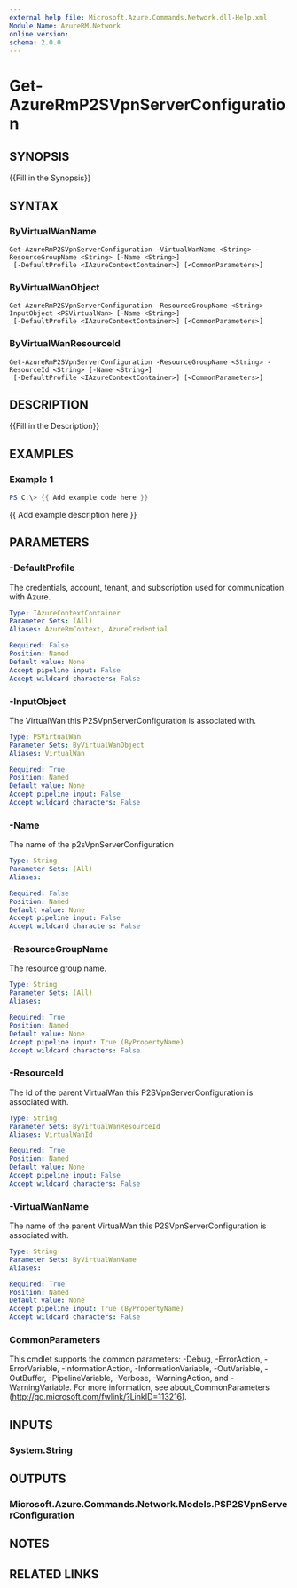 ```yaml
---
external help file: Microsoft.Azure.Commands.Network.dll-Help.xml
Module Name: AzureRM.Network
online version:
schema: 2.0.0
---
```


# Get-AzureRmP2SVpnServerConfiguration

## SYNOPSIS
{{Fill in the Synopsis}}

## SYNTAX

### ByVirtualWanName
```
Get-AzureRmP2SVpnServerConfiguration -VirtualWanName <String> -ResourceGroupName <String> [-Name <String>]
 [-DefaultProfile <IAzureContextContainer>] [<CommonParameters>]
```

### ByVirtualWanObject
```
Get-AzureRmP2SVpnServerConfiguration -ResourceGroupName <String> -InputObject <PSVirtualWan> [-Name <String>]
 [-DefaultProfile <IAzureContextContainer>] [<CommonParameters>]
```

### ByVirtualWanResourceId
```
Get-AzureRmP2SVpnServerConfiguration -ResourceGroupName <String> -ResourceId <String> [-Name <String>]
 [-DefaultProfile <IAzureContextContainer>] [<CommonParameters>]
```

## DESCRIPTION
{{Fill in the Description}}

## EXAMPLES

### Example 1
```powershell
PS C:\> {{ Add example code here }}
```

{{ Add example description here }}

## PARAMETERS

### -DefaultProfile
The credentials, account, tenant, and subscription used for communication with Azure.

```yaml
Type: IAzureContextContainer
Parameter Sets: (All)
Aliases: AzureRmContext, AzureCredential

Required: False
Position: Named
Default value: None
Accept pipeline input: False
Accept wildcard characters: False
```

### -InputObject
The VirtualWan this P2SVpnServerConfiguration is associated with.

```yaml
Type: PSVirtualWan
Parameter Sets: ByVirtualWanObject
Aliases: VirtualWan

Required: True
Position: Named
Default value: None
Accept pipeline input: False
Accept wildcard characters: False
```

### -Name
The name of the p2sVpnServerConfiguration

```yaml
Type: String
Parameter Sets: (All)
Aliases:

Required: False
Position: Named
Default value: None
Accept pipeline input: False
Accept wildcard characters: False
```

### -ResourceGroupName
The resource group name.

```yaml
Type: String
Parameter Sets: (All)
Aliases:

Required: True
Position: Named
Default value: None
Accept pipeline input: True (ByPropertyName)
Accept wildcard characters: False
```

### -ResourceId
The Id of the parent VirtualWan this P2SVpnServerConfiguration is associated with.

```yaml
Type: String
Parameter Sets: ByVirtualWanResourceId
Aliases: VirtualWanId

Required: True
Position: Named
Default value: None
Accept pipeline input: False
Accept wildcard characters: False
```

### -VirtualWanName
The name of the parent VirtualWan this P2SVpnServerConfiguration is associated with.

```yaml
Type: String
Parameter Sets: ByVirtualWanName
Aliases:

Required: True
Position: Named
Default value: None
Accept pipeline input: True (ByPropertyName)
Accept wildcard characters: False
```

### CommonParameters
This cmdlet supports the common parameters: -Debug, -ErrorAction, -ErrorVariable, -InformationAction, -InformationVariable, -OutVariable, -OutBuffer, -PipelineVariable, -Verbose, -WarningAction, and -WarningVariable.
For more information, see about_CommonParameters (http://go.microsoft.com/fwlink/?LinkID=113216).

## INPUTS

### System.String


## OUTPUTS

### Microsoft.Azure.Commands.Network.Models.PSP2SVpnServerConfiguration


## NOTES

## RELATED LINKS
